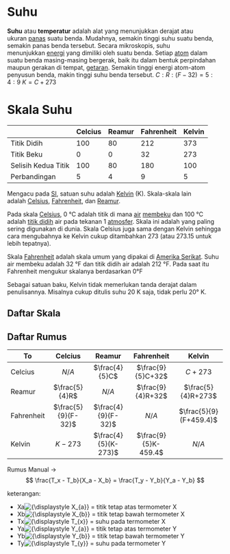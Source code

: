 # Suhu
**Suhu** atau **temperatur** adalah alat yang menunjukkan derajat atau ukuran [panas](https://id.wikipedia.org/wiki/Panas "Panas") suatu benda. Mudahnya, semakin tinggi suhu suatu benda, semakin panas benda tersebut. Secara mikroskopis, suhu menunjukkan [energi](https://id.wikipedia.org/wiki/Energi "Energi") yang dimiliki oleh suatu benda. Setiap [atom](https://id.wikipedia.org/wiki/Atom "Atom") dalam suatu benda masing-masing bergerak, baik itu dalam bentuk perpindahan maupun gerakan di tempat, [getaran](https://id.wikipedia.org/wiki/Getaran "Getaran"). Semakin tinggi energi atom-atom penyusun benda, makin tinggi suhu benda tersebut.
$C : R : (F-32) = 5: 4 : 9$
$K = C + 273$

# Skala Suhu

|                     | Celcius | Reamur | Fahrenheit | Kelvin |
| ------------------- | ------- | ------ | ---------- | ------ |
| Titik Didih         | 100     | 80     | 212        | 373    |
| Titik Beku          | 0       | 0      | 32         | 273    |
| Selisih Kedua Titik | 100     | 80     | 180        | 100    |
| Perbandingan        | 5       | 4      | 9          | 5      |
Mengacu pada [SI](https://id.wikipedia.org/wiki/SI_\(satuan_ukur\) "SI (satuan ukur)"), satuan suhu adalah [Kelvin](https://id.wikipedia.org/wiki/Kelvin "Kelvin") (K). Skala-skala lain adalah [Celsius](https://id.wikipedia.org/wiki/Celsius "Celsius"), [Fahrenheit](https://id.wikipedia.org/wiki/Fahrenheit "Fahrenheit"), dan [Reamur](https://id.wikipedia.org/wiki/Reamur "Reamur").

Pada skala [Celsius](https://id.wikipedia.org/wiki/Celsius "Celsius"), 0 °C adalah titik di mana [air](https://id.wikipedia.org/wiki/Air "Air") [membeku](https://id.wikipedia.org/wiki/Pembekuan "Pembekuan") dan 100 °C adalah [titik didih](https://id.wikipedia.org/wiki/Titik_didih "Titik didih") air pada tekanan 1 [atmosfer](https://id.wikipedia.org/wiki/Tekanan_atmosfer "Tekanan atmosfer"). Skala ini adalah yang paling sering digunakan di dunia. Skala Celsius juga sama dengan Kelvin sehingga cara mengubahnya ke Kelvin cukup ditambahkan 273 (atau 273.15 untuk lebih tepatnya).

Skala [Fahrenheit](https://id.wikipedia.org/wiki/Fahrenheit "Fahrenheit") adalah skala umum yang dipakai di [Amerika Serikat](https://id.wikipedia.org/wiki/Amerika_Serikat "Amerika Serikat"). Suhu air membeku adalah 32 °F dan titik didih air adalah 212 °F. Pada saat itu Fahrenheit mengukur skalanya berdasarkan 0°F 

Sebagai satuan baku, Kelvin tidak memerlukan tanda derajat dalam penulisannya. Misalnya cukup ditulis suhu 20 K saja, tidak perlu 20° K.

## Daftar Skala
## Daftar Rumus

| To         |       Celcius       |        Reamur        |      Fahrenheit      |         Kelvin         |
| ---------- | :-----------------: | :------------------: | :------------------: | :--------------------: |
| Celcius    |        $N/A$        |    $\frac{4}{5}C$    |  $\frac{9}{5}C+32$   |        $C+273$         |
| Reamur     |   $\frac{5}{4}R$    |        $N/A$         |  $\frac{9}{4}R+32$   |   $\frac{5}{4}R+273$   |
| Fahrenheit | $\frac{5}{9}(F-32)$ | $\frac{4}{9}(F-32)$  |        $N/A$         | $\frac{5}{9}(F+459.4)$ |
| Kelvin     |       $K-273$       | $\frac{4}{5}(K-273)$ | $\frac{9}{5}K-459.4$ |         $N/A$          |
 Rumus Manual -> 
 $$
 \frac{T_x - T_b}{X_a - X_b} = \frac{T_y - Y_b}{Y_a - Y_b}
 $$
 
 keterangan:
- Xa![{\displaystyle X_{a}}](https://wikimedia.org/api/rest_v1/media/math/render/svg/37f085cdc5d87bcae5f2e1901fa9d7cec7184ebe) = titik tetap atas termometer X
- Xb![{\displaystyle X_{b}}](https://wikimedia.org/api/rest_v1/media/math/render/svg/74afa71691dcb8a89cc85209b2234096e1bab9c5) = titik tetap bawah termometer X
- Tx![{\displaystyle T_{x}}](https://wikimedia.org/api/rest_v1/media/math/render/svg/b4339a8d96e6bf8706d6ba8b56c5349417b712ce) = suhu pada termometer X
- Ya![{\displaystyle Y_{a}}](https://wikimedia.org/api/rest_v1/media/math/render/svg/e448b5cd7ae811d42f20c7bde9c151d357e2d2d6) = titik tetap atas termometer Y
- Yb![{\displaystyle Y_{b}}](https://wikimedia.org/api/rest_v1/media/math/render/svg/2135845f0456acaacc8fe84067f6f7a08af3c581) = titik tetap bawah termometer Y
- Ty![{\displaystyle T_{y}}](https://wikimedia.org/api/rest_v1/media/math/render/svg/4f6b08ab7d3fd87de3fa74c75dde7c9d9d6c4e98) = suhu pada termometer Y